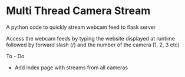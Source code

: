 # Multi Thread Camera Stream
A python code to quickly stream webcam feed to flask server

Access the webcam feeds by typing the website displayed at runtime followed by forward slash (/) and the number of the camera (1, 2, 3 etc)

To - Do
- Add index page with streams from all cameras
